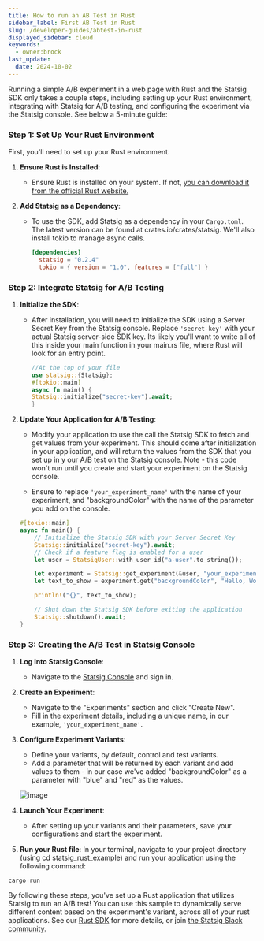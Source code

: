 ```yaml
---
title: How to run an AB Test in Rust
sidebar_label: First AB Test in Rust
slug: /developer-guides/abtest-in-rust
displayed_sidebar: cloud
keywords:
  - owner:brock
last_update:
  date: 2024-10-02
---
```


Running a simple A/B experiment in a web page with Rust and the Statsig SDK only takes a couple steps, including setting up your Rust environment, integrating with Statsig for A/B testing, and configuring the experiment via the Statsig console. See below a 5-minute guide:

### Step 1: Set Up Your Rust Environment

First, you'll need to set up your Rust environment.

1. **Ensure Rust is Installed**:
    - Ensure Rust is installed on your system. If not, [you can download it from the official Rust website.](https://www.rust-lang.org/tools/install)

2. **Add Statsig as a Dependency**:
    - To use the SDK, add Statsig as a dependency in your `Cargo.toml`. The latest version can be found at crates.io/crates/statsig. We'll also install tokio to manage async calls. 
      ```toml
      [dependencies]
        statsig = "0.2.4"
        tokio = { version = "1.0", features = ["full"] }
      ```

### Step 2: Integrate Statsig for A/B Testing

1. **Initialize the SDK**:
    - After installation, you will need to initialize the SDK using a Server Secret Key from the Statsig console. Replace `'secret-key'` with your actual Statsig server-side SDK key. Its likely you'll want to write all of this inside your main function in your main.rs file, where Rust will look for an entry point.
      ```rust
      //At the top of your file
      use statsig::{Statsig};
      #[tokio::main]
      async fn main() {
      Statsig::initialize("secret-key").await;
      }
      ```

2. **Update Your Application for A/B Testing**:
    - Modify your application to use the call the Statsig SDK to fetch and get values from your experiment. This should come after initialization in your application, and will return the values from the SDK that you set up in y our A/B test on the Statsig console. Note - this code won't run until you create and start your experiment on the Statsig console. 

    - Ensure to replace `'your_experiment_name'` with the name of your experiment, and "backgroundColor" with the name of the parameter you add on the console. 
    ```rust
    #[tokio::main]
    async fn main() {
        // Initialize the Statsig SDK with your Server Secret Key
        Statsig::initialize("secret-key").await;
        // Check if a feature flag is enabled for a user
        let user = StatsigUser::with_user_id("a-user".to_string());

        let experiment = Statsig::get_experiment(&user, "your_experiment_name").ok().unwrap();
        let text_to_show = experiment.get("backgroundColor", "Hello, World!".to_string());

        println!("{}", text_to_show);

        // Shut down the Statsig SDK before exiting the application
        Statsig::shutdown().await;
    }
    ```

### Step 3: Creating the A/B Test in Statsig Console

1. **Log Into Statsig Console**:
    - Navigate to the [Statsig Console](https://console.statsig.com) and sign in.

2. **Create an Experiment**:
    - Navigate to the "Experiments" section and click "Create New".
    - Fill in the experiment details, including a unique name, in our example, `'your_experiment_name'`.

3. **Configure Experiment Variants**:
    - Define your variants, by default, control and test variants.
    - Add a parameter that will be returned by each variant and add values to them - in our case we've added "backgroundColor" as a parameter with "blue" and "red" as the values.

    ![image](https://github.com/statsig-io/.github/assets/74588208/8a667aeb-9189-4e7d-8a22-a42dabcdfe09)

4. **Launch Your Experiment**:
    - After setting up your variants and their parameters, save your configurations and start the experiment.

5. **Run your Rust file**:
In your terminal, navigate to your project directory (using cd statsig_rust_example) and run your application using the following command:
```
cargo run
```


By following these steps, you've set up a Rust application that utilizes Statsig to run an A/B test! You can use this sample to dynamically serve different content based on the experiment's variant, across all of your rust applications. See our [Rust SDK](/server/rustSDK) for more details, or join [the Statsig Slack community.](https://statsig.com/slack)
